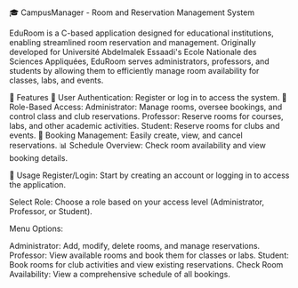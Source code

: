 🎓 CampusManager - Room and Reservation Management System

EduRoom is a C-based application designed for educational institutions, enabling streamlined room reservation and management. Originally developed for Université Abdelmalek Essaadi's Ecole Nationale des Sciences Appliquées, EduRoom serves administrators, professors, and students by allowing them to efficiently manage room availability for classes, labs, and events.

🌟 Features
🔐 User Authentication: Register or log in to access the system.
👥 Role-Based Access:
Administrator: Manage rooms, oversee bookings, and control class and club reservations.
Professor: Reserve rooms for courses, labs, and other academic activities.
Student: Reserve rooms for clubs and events.
📅 Booking Management: Easily create, view, and cancel reservations.
📊 Schedule Overview: Check room availability and view booking details.

🚀 Usage
Register/Login: Start by creating an account or logging in to access the application.

Select Role: Choose a role based on your access level (Administrator, Professor, or Student).

Menu Options:

Administrator: Add, modify, delete rooms, and manage reservations.
Professor: View available rooms and book them for classes or labs.
Student: Book rooms for club activities and view existing reservations.
Check Room Availability: View a comprehensive schedule of all bookings.
